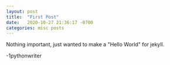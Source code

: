 ```yaml
---
layout: post
title:  "First Post"
date:   2020-10-27 21:36:17 -0700
categories: misc posts
---
```


Nothing important, just wanted to make a "Hello World" for jekyll.

-1pythonwriter

